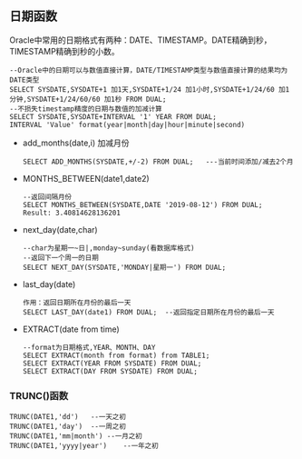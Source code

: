 ## 日期函数

Oracle中常用的日期格式有两种：DATE、TIMESTAMP。DATE精确到秒，TIMESTAMP精确到秒的小数。

```plsql
--Oracle中的日期可以与数值直接计算，DATE/TIMESTAMP类型与数值直接计算的结果均为DATE类型
SELECT SYSDATE,SYSDATE+1 加1天,SYSDATE+1/24 加1小时,SYSDATE+1/24/60 加1分钟,SYSDATE+1/24/60/60 加1秒 FROM DUAL;
--不损失timestamp精度的日期与数值的加减计算
SELECT SYSDATE,SYSDATE+INTERVAL '1' YEAR FROM DUAL;
INTERVAL 'Value' format(year|month|day|hour|minute|second)
```

- add_months(date,i)  加减月份

  ```plsql
  SELECT ADD_MONTHS(SYSDATE,+/-2) FROM DUAL;   ---当前时间添加/减去2个月
  ```
  
- MONTHS_BETWEEN(date1,date2)

  ```plsql
  --返回间隔月份
  SELECT MONTHS_BETWEEN(SYSDATE,DATE '2019-08-12') FROM DUAL;
  Result: 3.40814628136201
  ```

- next_day(date,char)

  ```plsql
  --char为星期一~日|,monday~sunday(看数据库格式)
  --返回下一个周一的日期
  SELECT NEXT_DAY(SYSDATE,'MONDAY|星期一') FROM DUAL;
  ```

- last_day(date)

  ```plsql
  作用：返回日期所在月份的最后一天
  SELECT LAST_DAY(date1) FROM DUAL;  --返回指定日期所在月份的最后一天
  ```

- EXTRACT(date from time)

  ```plsql
  --format为日期格式,YEAR、MONTH、DAY
  SELECT EXTRACT(month from format) from TABLE1;
  SELECT EXTRACT(YEAR FROM SYSDATE) FROM DUAL;
  SELECT EXTRACT(DAY FROM SYSDATE) FROM DUAL;
  ```

### TRUNC()函数
```plsql
TRUNC(DATE1,'dd')	--一天之初
TRUNC(DATE1,'day')	--一周之初
TRUNC(DATE1,'mm|month')	--一月之初
TRUNC(DATE1,'yyyy|year')	--一年之初
```